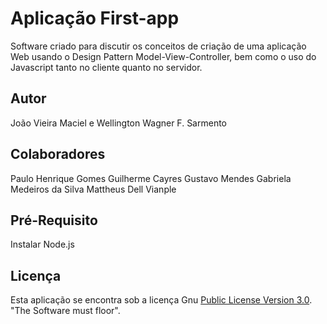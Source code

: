 # Aplicação First-app

Software criado para discutir os conceitos de criação de uma aplicação Web usando o Design Pattern Model-View-Controller, bem como o uso do Javascript tanto no cliente quanto no servidor.

## Autor
João Vieira Maciel e Wellington Wagner F. Sarmento

## Colaboradores
Paulo Henrique Gomes
Guilherme Cayres
Gustavo Mendes
Gabriela Medeiros da Silva
Mattheus Dell Vianple

## Pré-Requisito
Instalar Node.js

## Licença

Esta aplicação se encontra sob a licença Gnu [Public License Version 3.0](https://github.com/wwagner33/first-app2/blob/main/LICENSE). "The Software must floor".

